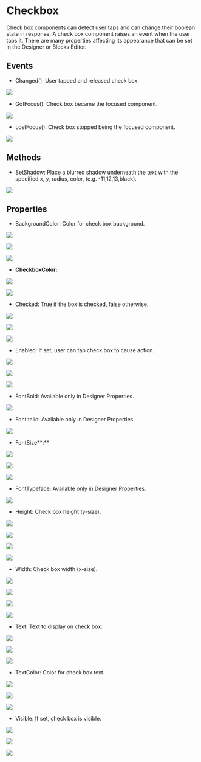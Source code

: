 # Checkbox

Check box components can detect user taps and can change their boolean state in response. A check box component raises an event when the user taps it. There are many properties affecting its appearance that can be set in the Designer or Blocks Editor.

## **Events**

* Changed\(\): User tapped and released check box.

![](https://lh4.googleusercontent.com/hck3g0w9lMKZ_KxHmleFchhdgCp5Mo1g7DnCNEpDGn5yGOmdRb8UqQ0mgQxyeG_eCjcZDbBPFVgtoIy3Ahvynw0fNNwUZAdB3r5mg2r5EFjW9XOCccmLGQc6Hr-e14f_ce282kDC)

* GotFocus\(\): Check box became the focused component.

![](https://lh5.googleusercontent.com/AZqIqOG3CTkQQYRsqKnkIkOvZWTtJv_A4-wF_zymgzdq6fwzyFf3rAp9PuLgaFgpr06h5XabgzVuY6_PH0I885C8yRIr1abwa8y6kmHuRoZ_6q6IDAIxn2FjjKnvC5ZUjxsCglVk)

* LostFocus\(\): Check box stopped being the focused component.

![](https://lh5.googleusercontent.com/EqGK1oL9_JMQIk5Mbs7iKoMrS0iJsx5qSYUqgE4464e6uxlrDj1ARCAtXaaT6_PEo8UMgytIYzetR4BricPcIVWZIjLJmCT-HEFdrzmVfMkgvRk1k7a27ThnNwDrbvcABrhTMjp6)

## **Methods**

* SetShadow: Place a blurred shadow underneath the text with the specified x, y, radius, color, \(e.g. -11,12,13,black\).

![](https://lh4.googleusercontent.com/tcAuqc3GLaV_7v9XjInr3rMTUlqKQI2v1lAy6QKqw7XDLYMU9jJIZJjn7R4Kq-CyLz_QLCoVndrNaAo3_LZPqmNKvEaW-77IefkN6QCsM8Bs13RvH-39a5td4GtE8891SSFl831A)

## **Properties**

* BackgroundColor: Color for check box background.

![](https://lh5.googleusercontent.com/z_Oe0ca251I-sglrJKFrXG6G9Ol43PnQRXWbKEjAXJ6t72R3xK7NlIRf-MuQwrvon5qyYMU_h2VmW8WlxxDFnKOIhT2dEm3DEooqbYRJrw7tMfqYYFGPf-o7mkU7iICYdyKvp7T2)

![](https://lh3.googleusercontent.com/ej6P2RTvWKiGj5emKXY1ezD8uCpBYorLIvosiPulx9JaxI8MB33s2P8cqgWZ1iyA9-Gq6MI_gfc58MCluZL-DDvrM-cQLRxYrT2Y8zZMspMJMOh0su6L7hEKlDStA98feRE9k9YR)

![](https://lh5.googleusercontent.com/idK1UnfseAvNU9B0aFImkUxOKezPS0zJh_9fpSFs2SPGz8J0aHIsqnc_NeUXr4HSE4hmlQO4Wx3Y7BUDO46OgSar5o5o8tb3HyioAwDVTzR8lzdEHTRkbYK94_eStAibuvzgNM30)

* **CheckboxColor:**

![](https://lh5.googleusercontent.com/tzdTTq33HqqMJfsrr1QKgc9u1glkBpvoLdke5rpzbwO_pFkIgIkixtzbNMuubdE3nfOr43zheGtiffowXBuscEYrUfAsfyU5_YX0e91-99JruOZ-0zOrdEIC9--wyKLjwHiEoW4v)

![](https://lh6.googleusercontent.com/rfWlap5ssGYpQoR7vx-wg8zvBZo2ZmX0MssXzgv7Lwt6l6OIzqYexrzngeEljisBRv2aj0Nu8hct0GJLe9ya-NpRUQGMFpkkAlspbz6mfqT8CD9O0j3QQSj7DyuL6OG_Kz7QTFSf)

* Checked: True if the box is checked, false otherwise.

![](https://lh4.googleusercontent.com/v8VcJTmIRrhna0MqLcZDlNTA16pZSYGWmcQ4l40EezQNcotiwnp6YrePHKsLm6iUjYAF1qqlEoPkkoiKmaLh2wz-POQ3M7WH7ht2q8Nty1EHGw0UWqpQQ3Gjn2BG-JlBcHcAZRUq)

![](https://lh4.googleusercontent.com/Uma4496G8u1y6YR7M2rusWUfQyrFOMlFcE-41LSLqRWGPxzFSeZ1YSnTAXKRZ0j0jTh97bRsthhqmY6Nr4VPAhJxZIgKQqQYCUsvFq-IkGa2YGI36EN-5cJOm3OL0JWyCF8F8Koy)

![](https://lh4.googleusercontent.com/YXGGk4-A5KlAHkZ9H-2EHqd60xyAO2936xnoTzd6ATbEAcj3O6HQn_6nimCPw0ygqFEvvV5GnYgYnsPFLPbm9w9rOylFR9MJXAHLdbSIWkYSF48oikbf8RYqzZdxlX_UVolmsFfv)

* Enabled: If set, user can tap check box to cause action.

![](https://lh5.googleusercontent.com/z3DcLtlXDN7Ae3J1XMkVIu0uDTs3m0t2snwpdJGJIJXpM8RaRwpzKZcFm70W2ulbE56gWeZWzL1wj4niNaHlaRHfFEO7fePGfPxgi4-wtXgonLJ33N2zgPhHWcp8dbDhvv-0qkNd)

![](https://lh3.googleusercontent.com/KqNY46EV7bR1gY-MKkZkk1OC-LmUTZYsOewQcHWK1Oi-l7Q9FvA-S9b1E-IHoeaF8ejGiLtjKX2O3BKcsLQbEsqcJWBSzPvGrcVTFdcRgF4svweJVjS2EEAQJJobQLCaC9dbpv_4)

![](https://lh5.googleusercontent.com/urDyJlpv4U8Lg3U6dbMw41f8rBJxInXmLs_-gLyCdT3SWggZAEPxiF-_qpjencI2aMzC9B98OPUhUxPRbAM6H79mYe5Mvb4FTlwLjsb60liC8WcodKlhus7kaoFLcMhvjZha_Ryr)

* FontBold: Available only in Designer Properties.

![](https://lh6.googleusercontent.com/h4eFJffNUU2ek3jsluZgCvUbz94bNr6Ygw6n5zbsh_7QdLgYXJ-Lsmb0eLyHHLNMKyAPCU0gYpBwuCYfcl5eieTkCXMNlU02urutzr6ZrEw-IAN6HlewTDa5zianJ1rpgVVAe3sQ)

* FontItalic: Available only in Designer Properties.

![](https://lh4.googleusercontent.com/jGw58I69vJN5YaRrAuKgl_yMctdnlHgViUaS7UeQjFGX5qiT8XZVEhXyG3kf8947v5HxSi525QcSok0W3YJHcev9ysOcdNP1MgFdwQrDM6H1ijC31EYtEdp4yCk2Gcp9-_YO1vNs)

* FontSize**:**

![](https://lh5.googleusercontent.com/RrHolwk6npdKNlEPr6_NhTpaIBM3mWXalFX4Kgq8i0RzUB7zGx8yCB6ITtUls8_0XkLie3E8JSH6nV9vJZ8H2ahKXPExXtWEqhqi6AJ0MLrAOV7RnMcDZxfZhp45slc7xwVjdFWK)

![](https://lh4.googleusercontent.com/-k_SzpdwyMstDsZ_VSct5pplEKy0cfzGnwr5qMQcJP_i1ONVKkFgb0zayDSdy1UG9Y6Q8L5dH-dJ26fl7ZAjtwHP9SR4NQdsxvOhC3V0mC8ZBDs_oG3Py2qrX6jePXnyU399Th5J)

![](https://lh6.googleusercontent.com/DKBTeCO7jSoI5n8W8Y6_1f10KilG873HuNAJGGrmdiO9KSvaDC8s8AcNU-sTmaxUsIkuXFKKUi0x9O5d-Fhj5QAI4-umiWJuSRUPXdqmdqfbChtevQIVAgVYE1lP7TzxglYjeeXF)

* FontTypeface: Available only in Designer Properties.

![](https://lh5.googleusercontent.com/HPbyjkaUuxPdxYnog6WPFafpH6kQPWRWSAi3K6WIIZdY7l3Qli9XUxgP8upn0MQvxAANp6hmmWVP3gMrVa3rDV8NLhYfWvAMsYvrobwcBoDtIDG9qK1PFJA8eFrZHwzckqLYXiQB)

* Height: Check box height \(y-size\).

![](https://lh4.googleusercontent.com/hnoy73RQ-UQ6uEwKJTfwNVjbua5I9CfbNaruTHFEdOx0Sp16FzpUbvNmKWeNCuORxmf0Q5L3UsFl-ZZB3RJevmo7uPsXzTelu9rDR_enqjZPLiCxU17kPD-KRHuJunQOJn6DAVD7)

![](https://lh3.googleusercontent.com/qkHo1EZ6Nw32GV1Vrasv9YlWhM2dXk0wXnqf95j89jgMhkjVQYsHBGxI-Gh4WSFapBzMGkNRpdeOEMa5MfBiAdS_7TXXEeQOv97NO6kr0T0CQ0T0l4zOGkE28i_2jcuVQFKbZC0K)

![](https://lh5.googleusercontent.com/EEoArc3M3oXlhzfqfS3IHfxAmRQZ3vJiDxW7PIwHXbETF1retVRp7I3ZN_XbIpQlmJ0G36ke7Grc7b37k-nP70tFkBSzZF6A8tzKxkr8c_OfN1TAViPvYtiemPHMdWSWfG28HgqS)

![](https://lh5.googleusercontent.com/2Fk8RbvJUJJ7HvC08ClC8LGyGoTeKnKIsA2z_CeKWBrIXOoWNNNQkl_AMEZ2At_YlvQbhlK3Gwe95kiZvyScAVayMfjCsfeAsPHaonHNi5Qv-seVjDph6uDgBzAQXpcP_l5duAMQ)

* Width: Check box width \(x-size\).

![](https://lh6.googleusercontent.com/mXRdsnSDzDeIbxeieLwj_MpRcPDCoR0xezlAR9dNzP_BBdxkVDH5LWRPEnaMsZ0WrNYt_BwZhxcfPb50vmAV5CDPFfzHgLcqg3f-15Apwu17ClB7HS-dE7XMtBtEIR2DNXK64lPh)

![](https://lh3.googleusercontent.com/IpzxJsrgmV8v_yNCXHdcdoI_SN6dLbSYsYH_ii5pQ45tEE4PEj3Gv_1aIXwaW0Q8X6Elfys_L6rvlfOGwHHUjEvo-Y95QX3LMSlKVY3pbr57eB6vy6EWJ3q_J9QUmdYoAND-uea5)

![](https://lh5.googleusercontent.com/8AaytzFegprT79AuoiunuENURLZ1Qg0iqNG5RPhK96f46nhZvKF7UmzaB9N41pNwQGg1Vrci0763K1JVoNLrKr9MbDltI42Aq-5XwWM8YrZhDKYUcd2Ow5Aqjwyqm1xLCehbtRYP)

![](https://lh4.googleusercontent.com/4X-K6jENmLjy1kcokcRVv3GSgj3P97CWbhO5h9p_MZzwfIfaAEv35F_2yceiiXWK3DknIWCSCfaQ2Vesn7oLtEPmXqNI1pfubUYstpNqSIQQe_57fMLBN5DQFvOIyiNmUaNT8YLE)

* Text: Text to display on check box.

![](https://lh4.googleusercontent.com/9V46VqZ0nigYM9ovf_2EeY_NAs98HxGQ9fKeAF4sH7eRIf9znGhqlwoI_A5kqZBWIE6pQTaHAZB5Ot4xImMe4OUouMlyKMo6v1MZN7NBhFvxRRp09Dj88PuXtqf-ST7x4IQzEMFi)

![](https://lh6.googleusercontent.com/j_QklN-QaPlFJqK2dWIi9zLnq63heIENVscqC5QweLrgHUDMYlS9hSDKv3hMwM2LfHpYKGxL4yH1hlDl3v8ag69DDM3IbbB21_PTPt-SaKxO5tevdGE8h01MkLPjyp_EAVD9Ckmw)

![](https://lh3.googleusercontent.com/gkbyXsHI4K31U8l8svBDQGc4xB31V3xxRcN5Gk60zHFhfQYCiSWP0XZh2B7UHZnipg_Iml7ux_SSeI6WVaiuKfzXRs52e-kyWGii5wZe_1yjf1ZGnRQk_InXDw1uq-DuXj8LAdZm)

* TextColor: Color for check box text.

![](https://lh4.googleusercontent.com/noojMeo5hMGfxf_gm7uFtOAAps7jaNg_qOtPtRVfX5pGrq9i83bvB5OenIK3GdfkNNeVP1dBLnkrnA8vAJ5fAf0l73QSbcWWtPDnZJwKDntE4Di2goXq4PXVaBXJz50UZHerSzKI)

![](https://lh5.googleusercontent.com/lZwtp9u_dQajvA85P9usxFcVVy838NiJ46n4qexWIxzqtje3cNp531bF-9RhzE8iNI4JqXL9XLQVY-30uAYyG9z8HuJYvIcU9KS3J1idRFPjfCgVEVg6ZsZGYfEdz1QYexwY1l-D)

![](https://lh4.googleusercontent.com/goYeBtM3PcC2v9ieyBa6a5Z-WcOp9ehAFGzafsPN3OXFH-nKn9tildCSC4kx1rzZRgNHiHf9IHgrrOrVVpHIlMX85WWxT1HxolVm_j-c4hdJREXCMEUUjHP18T0oIblmQ4dDLDv2)

* Visible: If set, check box is visible.

![](https://lh5.googleusercontent.com/aa3VI0tkYm0Mi4-NuRY4iGssQG0IPdNxBkzMSvdpkWFuA1Br8iqnbH6GlzDCAeNqkrGyQGAeHqNVx0SAAhlmh-xJjkCYyytH8336RPJWuP_lwu5chDohrwdjucqNQkqnyDRY2WTL)

![](https://lh5.googleusercontent.com/F2a6lNwehNQajuqm_9ifWv2NfdxdLDix-d4-VIU6kgYwCpRfowtbnfi3v1O7Ft7FvxUog1soyq-lPyc7MzKzX1tYCbUQ4X1MamTaB5S2Zk18p8JPUWoEd3Oxr9A9uE5PxK74uaUG)

![](https://lh5.googleusercontent.com/H5pb_9snHVHlxKIMFuqGnSywAf3CoDSZyPooq7Ci__bp7eFr9LZL8nM2kYhmkouItYMcAHOgQOeSK-2YxPFaZizmeE2gTdEdiUX8O-0YOoncB7YkEnPAz8JVTjI-pY_JjaMxUX-k)

